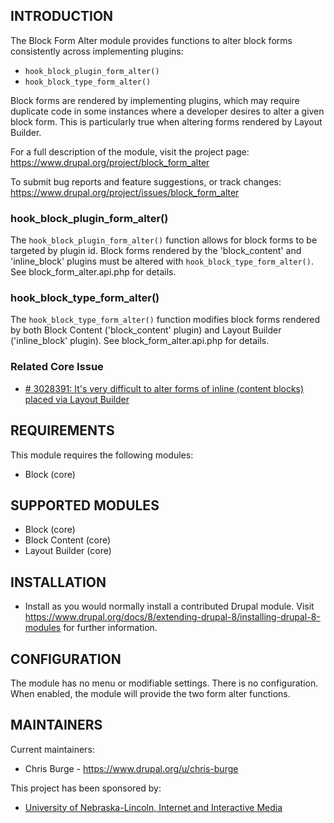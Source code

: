 ## INTRODUCTION

The Block Form Alter module provides functions to alter block forms consistently
across implementing plugins:

* `hook_block_plugin_form_alter()`
* `hook_block_type_form_alter()`

Block forms are rendered by implementing plugins, which may require duplicate
code in some instances where a developer desires to alter a given block form.
This is particularly true when altering forms rendered by Layout Builder.

For a full description of the module, visit the project page:
https://www.drupal.org/project/block_form_alter

To submit bug reports and feature suggestions, or track changes:
https://www.drupal.org/project/issues/block_form_alter

### hook_block_plugin_form_alter()

The `hook_block_plugin_form_alter()` function allows for block forms to be
targeted by plugin id. Block forms rendered by the 'block_content' and
'inline_block' plugins must be altered with `hook_block_type_form_alter()`.
See block_form_alter.api.php for details.

### hook_block_type_form_alter()

The `hook_block_type_form_alter()` function modifies block forms rendered by
both Block Content ('block_content' plugin) and Layout Builder ('inline_block'
plugin). See block_form_alter.api.php for details.

### Related Core Issue

* [# 3028391: It's very difficult to alter forms of inline (content blocks) placed via Layout Builder](https://www.drupal.org/project/drupal/issues/3028391)

## REQUIREMENTS

This module requires the following modules:

 * Block (core)

## SUPPORTED MODULES

 * Block (core)
 * Block Content (core)
 * Layout Builder (core)

## INSTALLATION
 
 * Install as you would normally install a contributed Drupal module. Visit
   https://www.drupal.org/docs/8/extending-drupal-8/installing-drupal-8-modules
   for further information.

## CONFIGURATION

The module has no menu or modifiable settings. There is no configuration. When
enabled, the module will provide the two form alter functions.

## MAINTAINERS

Current maintainers:
 * Chris Burge - https://www.drupal.org/u/chris-burge

This project has been sponsored by:
 * [University of Nebraska-Lincoln, Internet and Interactive Media](https://iim.unl.edu/)
